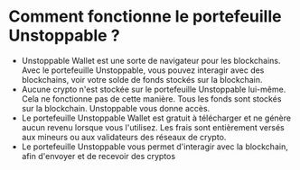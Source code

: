 # Comment fonctionne le portefeuille Unstoppable ?

- Unstoppable Wallet est une sorte de navigateur pour les blockchains. Avec le portefeuille Unstoppable, vous pouvez interagir avec des blockchains, voir votre solde de fonds stockés sur la blockchain.
- Aucune crypto n'est stockée sur le portefeuille Unstoppable lui-même. Cela ne fonctionne pas de cette manière. Tous les fonds sont stockés sur la blockchain. Unstoppable vous donne accès.
- Le portefeuille Unstoppable Wallet est gratuit à télécharger et ne génère aucun revenu lorsque vous l'utilisez. Les frais sont entièrement versés aux mineurs ou aux validateurs des réseaux de crypto.
- Le portefeuille Unstoppable vous permet d'interagir avec la blockchain, afin d'envoyer et de recevoir des cryptos

